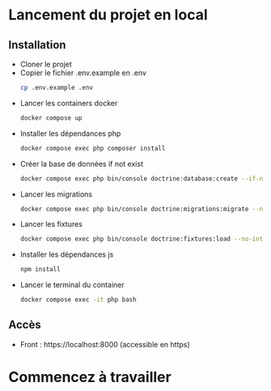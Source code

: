 # Lancement du projet en local

## Installation

* Cloner le projet
* Copier le fichier .env.example en .env
    ```bash
    cp .env.example .env
    ```
* Lancer les containers docker
    ```bash
    docker compose up
    ```
* Installer les dépendances php
    ```bash
    docker compose exec php composer install
    ```
* Créer la base de données if not exist
    ```bash
    docker compose exec php bin/console doctrine:database:create --if-not-exists
    ```
* Lancer les migrations
    ```bash
    docker compose exec php bin/console doctrine:migrations:migrate --no-interaction
    ```
* Lancer les fixtures
    ```bash
    docker compose exec php bin/console doctrine:fixtures:load --no-interaction
    ```
* Installer les dépendances js
    ```bash
    npm install
    ```
* Lancer le terminal du container
    ```bash
    docker compose exec -it php bash
    ```

## Accès
- Front : https://localhost:8000 (accessible en https)

# Commencez à travailler